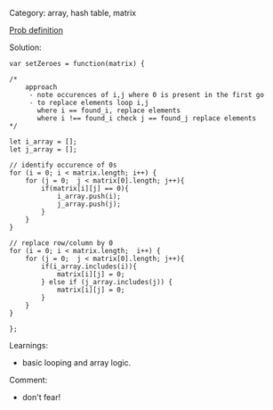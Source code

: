 Category: array, hash table, matrix

[Prob definition](https://leetcode.com/problems/set-matrix-zeroes/description/)

Solution:

```
var setZeroes = function(matrix) {

/* 
    approach
     - note occurences of i,j where 0 is present in the first go 
     - to replace elements loop i,j
       where i == found_i, replace elements
       where i !== found_i check j == found_j replace elements
*/

let i_array = [];
let j_array = [];

// identify occurence of 0s
for (i = 0; i < matrix.length; i++) {
    for (j = 0;  j < matrix[0].length; j++){
        if(matrix[i][j] == 0){
            i_array.push(i);
            j_array.push(j);
        }
    }
}

// replace row/column by 0
for (i = 0; i < matrix.length;  i++) {
    for (j = 0;  j < matrix[0].length; j++){
        if(i_array.includes(i)){
            matrix[i][j] = 0;
        } else if (j_array.includes(j)) {
            matrix[i][j] = 0;
        }
    }
}

};
```

Learnings:

- basic looping and array logic.

Comment:
- don't fear!
